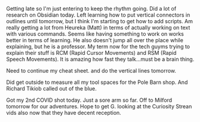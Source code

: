 Getting late so I'm just entering to keep the rhythm going. Did a lot of research on Obsidian today. Left learning how to put vertical connectors in outlines until tomorrow, but I think I'm starting to get how to add scripts. Am really getting a lot from Heureka (Matt) in terms of actually working on text with various commands. Seems like having something to work on works better in terms of learning. He also doesn't jump all over the place while explaining, but he is a professor. My term now for the tech guyms trying to explain their stuff is RCM (Rapid Cursor Movements) and RSM (Rapid Speech Movements). It is amazing how fast they talk...must be a brain thing.

Need to continue my cheat sheet. and do the vertical lines tomorrow.

Did get outside to measure all my tool spaces for the Pole Barn shop. And Richard Tikiob called out of the blue.

Got my 2nd COVID shot today. Just a sore arm so far. Off to Milford tomorrow for our adventures. Hope to get G. looking at the Curiosity Strean vids also now that they have decent reception.



